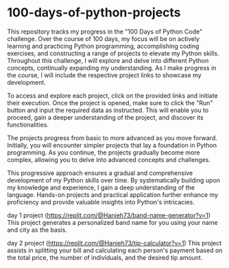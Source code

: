 # 100-days-of-python-projects

This repository tracks my progress in the "100 Days of Python Code" challenge. Over the course of 100 days, my focus will be on actively learning and practicing Python programming, accomplishing coding exercises, and constructing a range of projects to elevate my Python skills. Throughout this challenge, I will explore and delve into different Python concepts, continually expanding my understanding. As I make progress in the course, I will include the respective project links to showcase my development.

To access and explore each project, click on the provided links and initiate their execution. Once the project is opened, make sure to click the "Run" button and input the required data as instructed. This will enable you to proceed, gain a deeper understanding of the project, and discover its functionalities.

The projects progress from basic to more advanced as you move forward. Initially, you will encounter simpler projects that lay a foundation in Python programming. As you continue, the projects gradually become more complex, allowing you to delve into advanced concepts and challenges. 

This progressive approach ensures a gradual and comprehensive development of my Python skills over time. By systematically building upon my knowledge and experience, I gain a deep understanding of the language. Hands-on projects and practical application further enhance my proficiency and provide valuable insights into Python's intricacies.


day 1 project (https://replit.com/@Hanieh73/band-name-generator?v=1)
This project generates a personalized band name for you using your name and city as the basis.

day 2 project (https://replit.com/@Hanieh73/tip-calculator?v=1)
This project assists in splitting your bill and calculating each person's payment based on the total price, the number of individuals, and the desired tip amount.
